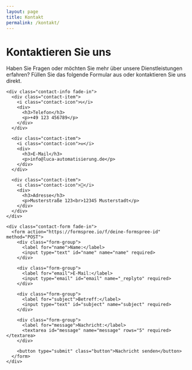 ```yaml
---
layout: page
title: Kontakt
permalink: /kontakt/
---
```


<div class="section bg-dark">
  <div class="wrapper">
    <h1 class="fade-in">Kontaktieren Sie uns</h1>
    <p class="fade-in">Haben Sie Fragen oder möchten Sie mehr über unsere Dienstleistungen erfahren? Füllen Sie das folgende Formular aus oder kontaktieren Sie uns direkt.</p>
    
    <div class="contact-info fade-in">
      <div class="contact-item">
        <i class="contact-icon">📞</i>
        <div>
          <h3>Telefon</h3>
          <p>+49 123 456789</p>
        </div>
      </div>
      
      <div class="contact-item">
        <i class="contact-icon">✉️</i>
        <div>
          <h3>E-Mail</h3>
          <p>info@luca-automatisierung.de</p>
        </div>
      </div>
      
      <div class="contact-item">
        <i class="contact-icon">📍</i>
        <div>
          <h3>Adresse</h3>
          <p>Musterstraße 123<br>12345 Musterstadt</p>
        </div>
      </div>
    </div>

    <div class="contact-form fade-in">
      <form action="https://formspree.io/f/deine-formspree-id" method="POST">
        <div class="form-group">
          <label for="name">Name:</label>
          <input type="text" id="name" name="name" required>
        </div>
        
        <div class="form-group">
          <label for="email">E-Mail:</label>
          <input type="email" id="email" name="_replyto" required>
        </div>
        
        <div class="form-group">
          <label for="subject">Betreff:</label>
          <input type="text" id="subject" name="subject" required>
        </div>
        
        <div class="form-group">
          <label for="message">Nachricht:</label>
          <textarea id="message" name="message" rows="5" required></textarea>
        </div>
        
        <button type="submit" class="button">Nachricht senden</button>
      </form>
    </div>
  </div>
</div>